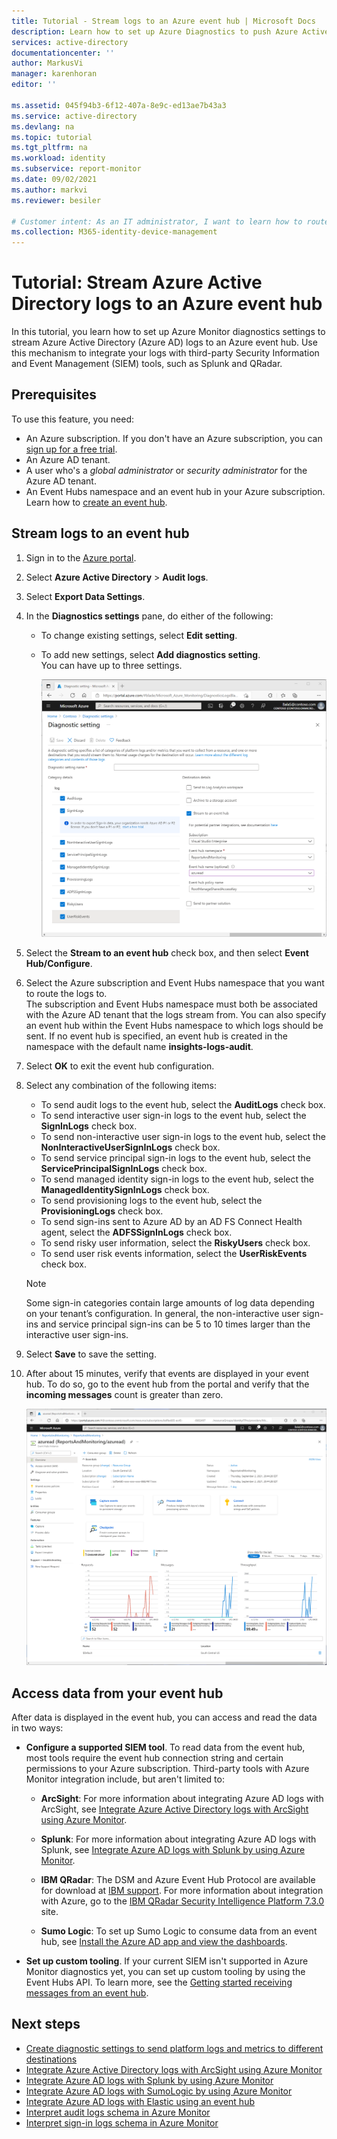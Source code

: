 ```yaml
---
title: Tutorial - Stream logs to an Azure event hub | Microsoft Docs
description: Learn how to set up Azure Diagnostics to push Azure Active Directory logs to an event hub
services: active-directory
documentationcenter: ''
author: MarkusVi
manager: karenhoran
editor: ''

ms.assetid: 045f94b3-6f12-407a-8e9c-ed13ae7b43a3
ms.service: active-directory
ms.devlang: na
ms.topic: tutorial
ms.tgt_pltfrm: na
ms.workload: identity
ms.subservice: report-monitor
ms.date: 09/02/2021
ms.author: markvi
ms.reviewer: besiler

# Customer intent: As an IT administrator, I want to learn how to route Azure AD logs to an event hub so I can integrate it with my third party SIEM system.
ms.collection: M365-identity-device-management
---
```

# Tutorial: Stream Azure Active Directory logs to an Azure event hub

In this tutorial, you learn how to set up Azure Monitor diagnostics settings to stream Azure Active Directory (Azure AD) logs to an Azure event hub. Use this mechanism to integrate your logs with third-party Security Information and Event Management (SIEM) tools, such as Splunk and QRadar.

## Prerequisites 

To use this feature, you need:

* An Azure subscription. If you don't have an Azure subscription, you can [sign up for a free trial](https://azure.microsoft.com/free/).
* An Azure AD tenant.
* A user who's a *global administrator* or *security administrator* for the Azure AD tenant.
* An Event Hubs namespace and an event hub in your Azure subscription. Learn how to [create an event hub](../../event-hubs/event-hubs-create.md).

## Stream logs to an event hub

1. Sign in to the [Azure portal](https://portal.azure.com). 

2. Select **Azure Active Directory** > **Audit logs**. 

3. Select **Export Data Settings**.  
    
4. In the **Diagnostics settings** pane, do either of the following:
    * To change existing settings, select **Edit setting**.
    * To add new settings, select **Add diagnostics setting**.  
      You can have up to three settings.

      [ ![Export settings](./media/tutorial-azure-monitor-stream-logs-to-event-hub/diagnostic-setting-stream-to-event-hub.png) ](./media/tutorial-azure-monitor-stream-logs-to-event-hub/diagnostic-setting-stream-to-event-hub.png)

5. Select the **Stream to an event hub** check box, and then select **Event Hub/Configure**.

6. Select the Azure subscription and Event Hubs namespace that you want to route the logs to.  
    The subscription and Event Hubs namespace must both be associated with the Azure AD tenant that the logs stream from. You can also specify an event hub within the Event Hubs namespace to which logs should be sent. If no event hub is specified, an event hub is created in the namespace with the default name **insights-logs-audit**.

7. Select **OK** to exit the event hub configuration.

8. Select any combination of the following items:
    - To send audit logs to the event hub, select the **AuditLogs** check box. 
    - To send interactive user sign-in logs to the event hub, select the **SignInLogs** check box.
    - To send non-interactive user sign-in logs to the event hub, select the **NonInteractiveUserSignInLogs** check box. 
    - To send service principal sign-in logs to the event hub, select the **ServicePrincipalSignInLogs** check box.
    - To send managed identity sign-in logs to the event hub, select the **ManagedIdentitySignInLogs** check box.
    - To send provisioning logs to the event hub, select the **ProvisioningLogs** check box.
    - To send sign-ins sent to Azure AD by an AD FS Connect Health agent, select the **ADFSSignInLogs** check box.
    - To send risky user information, select the **RiskyUsers** check box.
    - To send user risk events information, select the **UserRiskEvents** check box. 

    > [!NOTE]
    > Some sign-in categories contain large amounts of log data depending on your tenant’s configuration. In general, the non-interactive user sign-ins and service principal sign-ins can be 5 to 10 times larger than the interactive user sign-ins.

9. Select **Save** to save the setting.

10. After about 15 minutes, verify that events are displayed in your event hub. To do so, go to the event hub from the portal and verify that the **incoming messages** count is greater than zero. 

    [ ![Audit logs](./media/tutorial-azure-monitor-stream-logs-to-event-hub/azure-monitor-event-hub-instance.png)](./media/tutorial-azure-monitor-stream-logs-to-event-hub/azure-monitor-event-hub-instance.png)

## Access data from your event hub

After data is displayed in the event hub, you can access and read the data in two ways:

* **Configure a supported SIEM tool**. To read data from the event hub, most tools require the event hub connection string and certain permissions to your Azure subscription. Third-party tools with Azure Monitor integration include, but aren't limited to:
    
    * **ArcSight**: For more information about integrating Azure AD logs with ArcSight, see [Integrate Azure Active Directory logs with ArcSight using Azure Monitor](howto-integrate-activity-logs-with-arcsight.md).
    
    * **Splunk**: For more information about integrating Azure AD logs with Splunk, see [Integrate Azure AD logs with Splunk by using Azure Monitor](./howto-integrate-activity-logs-with-splunk.md).
    
    * **IBM QRadar**: The DSM and Azure Event Hub Protocol are available for download at [IBM support](https://www.ibm.com/support). For more information about integration with Azure, go to the [IBM QRadar Security Intelligence Platform 7.3.0](https://www.ibm.com/support/knowledgecenter/SS42VS_DSM/c_dsm_guide_microsoft_azure_overview.html?cp=SS42VS_7.3.0) site.
    
    * **Sumo Logic**: To set up Sumo Logic to consume data from an event hub, see [Install the Azure AD app and view the dashboards](https://help.sumologic.com/Send-Data/Applications-and-Other-Data-Sources/Azure_Active_Directory/Install_the_Azure_Active_Directory_App_and_View_the_Dashboards). 

* **Set up custom tooling**. If your current SIEM isn't supported in Azure Monitor diagnostics yet, you can set up custom tooling by using the Event Hubs API. To learn more, see the [Getting started receiving messages from an event hub](../../event-hubs/event-hubs-dotnet-standard-getstarted-send.md).

## Next steps

* [Create diagnostic settings to send platform logs and metrics to different destinations](../../azure-monitor/essentials/diagnostic-settings.md)
* [Integrate Azure Active Directory logs with ArcSight using Azure Monitor](howto-integrate-activity-logs-with-arcsight.md)
* [Integrate Azure AD logs with Splunk by using Azure Monitor](./howto-integrate-activity-logs-with-splunk.md)
* [Integrate Azure AD logs with SumoLogic by using Azure Monitor](howto-integrate-activity-logs-with-sumologic.md)
* [Integrate Azure AD logs with Elastic using an event hub](https://github.com/Microsoft/azure-docs/blob/master/articles/active-directory/reports-monitoring/tutorial-azure-monitor-stream-logs-to-event-hub.md)
* [Interpret audit logs schema in Azure Monitor](./overview-reports.md)
* [Interpret sign-in logs schema in Azure Monitor](reference-azure-monitor-sign-ins-log-schema.md)
